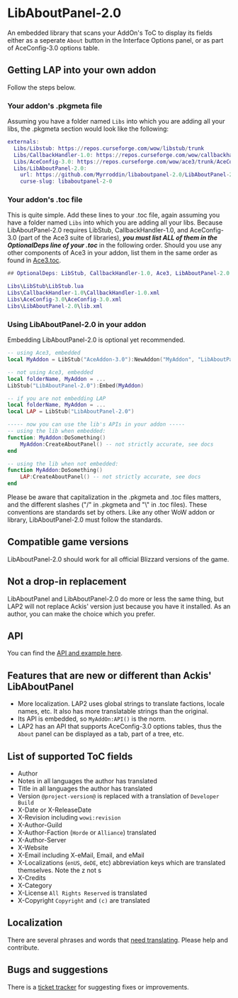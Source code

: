 # LibAboutPanel-2.0

An embedded library that scans your AddOn's ToC to display its fields either as a seperate `About` button in the Interface Options panel, or as part of AceConfig-3.0 options table.

## Getting LAP into your own addon

Follow the steps below.

### Your addon's .pkgmeta file

Assuming you have a folder named `Libs` into which you are adding all your libs, the .pkgmeta section would look like the following:

```lua
externals:
  Libs/Libstub: https://repos.curseforge.com/wow/libstub/trunk
  Libs/CallbackHandler-1.0: https://repos.curseforge.com/wow/callbackhandler/trunk/CallbackHandler-1.0
  Libs/AceConfig-3.0: https://repos.curseforge.com/wow/ace3/trunk/AceConfig-3.0
  Libs/LibAboutPanel-2.0:
    url: https://github.com/Myrroddin/libaboutpanel-2.0/LibAboutPanel-2.0
    curse-slug: libaboutpanel-2-0
```

### Your addon's .toc file

This is quite simple. Add these lines to your .toc file, again assuming you have a folder named `Libs` into which you are adding all your libs. Because LibAboutPanel-2.0 requires LibStub, CallbackHandler-1.0, and AceConfig-3.0 (part of the Ace3 suite of libraries), ***you must list ALL of them in the OptionalDeps line of your .toc*** in the following order. Should you use any other components of Ace3 in your addon, list them in the same order as found in [Ace3.toc](https://github.com/WoWUIDev/Ace3/blob/master/Ace3.toc).

```lua
## OptionalDeps: LibStub, CallbackHandler-1.0, Ace3, LibAboutPanel-2.0

Libs\LibStub\LibStub.lua
Libs\CallbackHandler-1.0\CallbackHandler-1.0.xml
Libs\AceConfig-3.0\AceConfig-3.0.xml
Libs\LibAboutPanel-2.0\lib.xml
```

### Using LibAboutPanel-2.0 in your addon

Embedding LibAboutPanel-2.0 is optional yet recommended.

```lua
-- using Ace3, embedded
local MyAddon = LibStub("AceAddon-3.0"):NewAddon("MyAddon", "LibAboutPanel-2.0")

-- not using Ace3, embedded
local folderName, MyAddon = ...
LibStub("LibAboutPanel-2.0"):Embed(MyAddon)

-- if you are not embedding LAP
local folderName, MyAddon = ...
local LAP = LibStub("LibAboutPanel-2.0")

----- now you can use the lib's APIs in your addon -----
-- using the lib when embedded:
function: MyAddon:DoSomething()
    MyAddon:CreateAboutPanel() -- not strictly accurate, see docs
end

-- using the lib when not embedded:
function MyAddon:DoSomething()
    LAP:CreateAboutPanel() -- not strictly accurate, see docs
end
```

Please be aware that capitalization in the .pkgmeta and .toc files matters, and the different slashes ("/" in .pkgmeta and "\\" in .toc files). These conventions are standards set by others. Like any other WoW addon or library, LibAboutPanel-2.0 must follow the standards.

## Compatible game versions

LibAboutPanel-2.0 should work for all official Blizzard versions of the game.

## Not a drop-in replacement

LibAboutPanel and LibAboutPanel-2.0 do more or less the same thing, but LAP2 will not replace Ackis' version just because you have it installed. As an author, you can make the choice which you prefer.

## API

You can find the [API and example here](https://github.com/Myrroddin/libaboutpanel-2.0/wiki).

## Features that are new or different than Ackis' LibAboutPanel

* More localization. LAP2 uses global strings to translate factions, locale names, etc. It also has more translatable strings than the original.
* Its API is embedded, so `MyAddOn:API()` is the norm.
* LAP2 has an API that supports AceConfig-3.0 options tables, thus the `About` panel can be displayed as a tab, part of a tree, etc.

## List of supported ToC fields

* Author
* Notes in all languages the author has translated
* Title in all languages the author has translated
* Version `@project-version@` is replaced with a translation of `Developer Build`
* X-Date or X-ReleaseDate
* X-Revision including `wowi:revision`
* X-Author-Guild
* X-Author-Faction (`Horde` or `Alliance`) translated
* X-Author-Server
* X-Website
* X-Email including X-eMail, Email, and eMail
* X-Localizations (`enUS`, `deDE`, etc) abbreviation keys which are translated themselves. Note the z not s
* X-Credits
* X-Category
* X-License `All Rights Reserved` is translated
* X-Copyright `Copyright` and `(c)` are translated

## Localization

There are several phrases and words that [need translating](https://legacy.curseforge.com/wow/addons/libaboutpanel-2-0/localization). Please help and contribute.

## Bugs and suggestions

There is a [ticket tracker](https://github.com/Myrroddin/libaboutpanel-2.0/issues) for suggesting fixes or improvements.